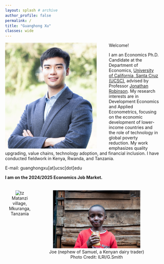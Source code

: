 ```yaml
---
layout: splash # archive
author_profile: false
permalink: /
title: "Guanghong Xu"
classes: wide
---
```


<img src="/images/xgh.jpg" width="300" align="left" style="display: block; margin-right: 40px;" /> 

Welcome! 

I am an Economics Ph.D. Candidate at the Department of Economics, [University of California, Santa Cruz (UCSC)](https://economics.ucsc.edu/), advised by Professor [Jonathan Robinson](https://sites.google.com/view/jmrtwo/home). My research interests are in Development Economics and Applied Econometrics, focusing on the economic development of lower-income countries and the role of technology in global poverty reduction. My work emphasizes quality upgrading, value chains, technology adoption, and financial inclusion. I have conducted fieldwork in Kenya, Rwanda, and Tanzania.

E-mail: guanghongxu[at]ucsc[dot]edu

**I am on the 2024/2025 Economics Job Market.**


<div style="clear: both;"></div>

<div style="display: flex; justify-content: space-around; margin-top: 20px;">
     <div style="text-align: center;">
         <img src="/images/tz2.jpeg" alt="tz" style="width: 80%;">
         <figcaption>Matanzi village, Mkuranga, Tanzania</figcaption>
     </div>
     <div style="text-align: center;">
         <img src="/images/Kenyamilk_small.jpg" alt="ke" style="width: 70%;">
         <figcaption>Joe (nephew of Samuel, a Kenyan dairy trader)</figcaption>
         <figcaption>Photo Credit: ILRI/G.Smith</figcaption>
     </div>
</div>

<!--<div style="display:flex">
     <div style="flex:1;padding-left:300px;">
				<img src="/images/tz2.jpeg" alt="tz" style="width:65%">
				<figcaption>Matanzi village, Mkuranga, Tanzania</figcaption>
     </div>
     <div style="flex:1;">
				<img src="/images/Kenyamilk_small.jpg" alt="ke" style="width:55%">
				<figcaption>Joe(nephew of Samuel, a Kenyan dairy trader)</figcaption>
				<figcaption>Photo Credit: ILRI/G.Smith</figcaption>
     </div>
</div>-->







